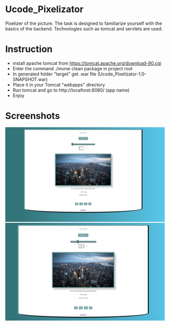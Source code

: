 # Ucode_Pixelizator


Pixelizer of the picture.
The task is designed to familiarize yourself with the basics of the backend.
Technologies such as tomcat and servlets are used.

# Instruction

- install apache tomcat from https://tomcat.apache.org/download-90.cgi
- Enter the command ./mvnw clean package in project root
- In generated folder "target" get .war file (Ucode_Pixelizator-1.0-SNAPSHOT.war)
- Place it in your Tomcat "webapps" directory
- Run tomcat and go to http://localhost:8080/ (app name)
- Enjoy

# Screenshots

![PreP](Prep.png)
![PostP](Post.png)
